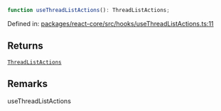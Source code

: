 ```ts
function useThreadListActions(): ThreadListActions;
```

Defined in: [packages/react-core/src/hooks/useThreadListActions.ts:11](https://github.com/thesysdev/crayon/blob/764dfdfef65ac5751288cdbd014d2017f4c5dc0d/js/packages/react-core/src/hooks/useThreadListActions.ts#L11)

## Returns

[`ThreadListActions`](../type-aliases/ThreadListActions.md)

## Remarks

useThreadListActions
